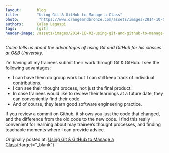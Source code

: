 ```yaml
---
layout:       blog
title:        "Using Git & GitHub to Manage a Class"
photo:		   "https://www.orangeandbronze.com/assets/images/2014-10-02-using-git-and-github-to-manage-a-class/FBimage-UsingGitAndGitHubToManageAClass.png"
authors:      Calen Legaspi
tags:         [git]
header-image: /assets/images/2014-10-02-using-git-and-github-to-manage-a-class/UsingGitAndGitHubToManageAClass.png
---
```


*Calen tells us about the advantages of using Git and GitHub for his classes at O&B University.*

I’m having all my trainees submit their work through Git & GitHub. I see the following advantages:

- I can have them do group work but I can still keep track of individual contributions.
- I can see their thought process, not just the final product.
- In case trainees would like to review their learnings at a future date, they can conveniently find their code.
- And of course, they learn good software engineering practice.

If you review a commit on Github, it shows you just the code that changed, and the difference from the old code to the new code. I find this really convenient for learning about may trainee’s thought processes, and finding teachable moments where I can provide advice.

Originally posted at: [Using Git & GitHub to Manage a Class](http://calenlegaspi.blogspot.com/2014/09/using-git-github-to-manage-class.html?q=Using+Git){:target="_blank"}